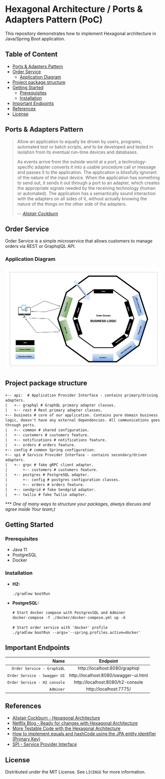 # Hexagonal Architecture / Ports & Adapters Pattern (PoC)

This repository demonstrates how to implement Hexagonal architecture in Java/Spring Boot application.

## Table of Content

- [Ports & Adapters Pattern](#ports--adapters-pattern)
- [Order Service](#order-service)
  * [Application Diagram](#application-diagram)
- [Project package structure](#project-package-structure)
- [Getting Started](#getting-started)
  * [Prerequisites](#prerequisites)
  * [Installation](#installation)
- [Important Endpoints](#important-endpoints)
- [References](#references)
- [License](#license)

## Ports & Adapters Pattern

> Allow an application to equally be driven by users, programs, automated test or batch scripts, and to be developed and tested in isolation from its eventual run-time devices and databases.
>
> As events arrive from the outside world at a port, a technology-specific adapter converts it into a usable procedure call or message and passes it to the application. The application is blissfully ignorant of the nature of the input device. When the application has something to send out, it sends it out through a port to an adapter, which creates the appropriate signals needed by the receiving technology (human or automated). The application has a semantically sound interaction with the adapters on all sides of it, without actually knowing the nature of the things on the other side of the adapters.
>
> -- <cite>[Alistair Cockburn][1]</cite>

[1]: https://alistair.cockburn.us/hexagonal-architecture/

## Order Service

Order Service is a simple microservice that allows customers to manage orders via REST or GraphqlQL API.

### Application Diagram

![architecture](./_docs/img/application-diagram.png)

## Project package structure

```shell
+-- api:  # Application Provider Interface - contains primary/driving adapters.
|   +-- graphql # GraphQL primary adapter classes.
|   +-- rest # Rest primary adapter classes.
+-- business # core of our application. Contains pure domain business logic, doesn't have any external dependencies. All communications goes through ports.
|   +-- common # shared configuration.
|   +-- customers # customers feature.
|   +-- notifications # notifications feature.
|   +-- orders # orders feature.
+-- config # common Spring configuration.
+-- spi # Service Provider Interface - contains secondary/driven adapters.
|   +-- grpc # fake gRPC client adapter.
|       +-- customers # customers feature.
|   +-- postgres # PostgreSQL adapter.
|       +-- config # postgres configuration classes.
|       +-- orders # orders feature.
|   +-- sendgrid # fake Sendgrid adapter.
|   +-- twilio # fake Twilio adapter.
```
*** *One of many ways to structure your packages, always discuss and agree inside Your team;)*

## Getting Started

### Prerequisites

* Java 11
* PostgreSQL
* Docker

### Installation

* **H2:**
  ```shell
  ./gradlew bootRun
  ```
* **PostgreSQL:**
  ```shell
  # Start docker compose with PostgresSQL and Adminer
  docker-compose -f ./docker/docker-compose.yml up -d  
  
  # Start order service with 'docker' profile
  ./gradlew bootRun --args='--spring.profiles.active=docker'
  ```

## Important Endpoints

| Name | Endpoint | 
| -------------:|:--------:|
| `Order Service - GraphiQL` | http://localhost:8080/graphiql |
| `Order Service - Swagger UI` | http://localhost:8080/swagger-ui.html |
| `Order Service - H2 console` | http://localhost:8080/h2-console |
| `Adminer` | http://localhost:7775/ |

## References

* [Alistair Cockburn - Hexagonal Architecture](https://alistair.cockburn.us/hexagonal-architecture/)
* [Netflix Blog - Ready for changes with Hexagonal Architecture](https://netflixtechblog.com/ready-for-changes-with-hexagonal-architecture-b315ec967749)
* [More Testable Code with the Hexagonal Architecture](https://www.youtube.com/watch?v=ujb_O6myknY)
* [How to implement equals and hashCode using the JPA entity identifier (Primary Key)](https://vladmihalcea.com/how-to-implement-equals-and-hashcode-using-the-jpa-entity-identifier/)
* [SPI - Service Provider Interface](https://en.wikipedia.org/wiki/Service_provider_interface)

## License

Distributed under the MIT License. See `LICENSE` for more information.
